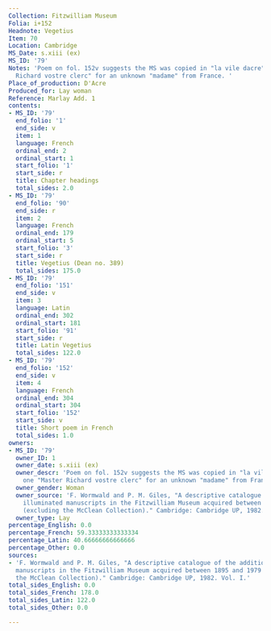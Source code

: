 ```yaml
---
Collection: Fitzwilliam Museum
Folia: i+152
Headnote: Vegetius
Item: 70
Location: Cambridge
MS_Date: s.xiii (ex)
MS_ID: '79'
Notes: 'Poem on fol. 152v suggests the MS was copied in "la vile dacre" by one "Master
  Richard vostre clerc" for an unknown "madame" from France. '
Place_of_production: D'Acre
Produced_for: Lay woman
Reference: Marlay Add. 1
contents:
- MS_ID: '79'
  end_folio: '1'
  end_side: v
  item: 1
  language: French
  ordinal_end: 2
  ordinal_start: 1
  start_folio: '1'
  start_side: r
  title: Chapter headings
  total_sides: 2.0
- MS_ID: '79'
  end_folio: '90'
  end_side: r
  item: 2
  language: French
  ordinal_end: 179
  ordinal_start: 5
  start_folio: '3'
  start_side: r
  title: Vegetius (Dean no. 389)
  total_sides: 175.0
- MS_ID: '79'
  end_folio: '151'
  end_side: v
  item: 3
  language: Latin
  ordinal_end: 302
  ordinal_start: 181
  start_folio: '91'
  start_side: r
  title: Latin Vegetius
  total_sides: 122.0
- MS_ID: '79'
  end_folio: '152'
  end_side: v
  item: 4
  language: French
  ordinal_end: 304
  ordinal_start: 304
  start_folio: '152'
  start_side: v
  title: Short poem in French
  total_sides: 1.0
owners:
- MS_ID: '79'
  owner_ID: 1
  owner_date: s.xiii (ex)
  owner_descr: 'Poem on fol. 152v suggests the MS was copied in "la vile dacre" by
    one "Master Richard vostre clerc" for an unknown "madame" from France. '
  owner_gender: Woman
  owner_source: 'F. Wormwald and P. M. Giles, "A descriptive catalogue of the additional
    illuminated manuscripts in the Fitzwilliam Museum acquired between 1895 and 1979
    (excluding the McClean Collection)." Cambridge: Cambridge UP, 1982. Vol. I.'
  owner_type: Lay
percentage_English: 0.0
percentage_French: 59.33333333333334
percentage_Latin: 40.66666666666666
percentage_Other: 0.0
sources:
- 'F. Wormwald and P. M. Giles, "A descriptive catalogue of the additional illuminated
  manuscripts in the Fitzwilliam Museum acquired between 1895 and 1979 (excluding
  the McClean Collection)." Cambridge: Cambridge UP, 1982. Vol. I.'
total_sides_English: 0.0
total_sides_French: 178.0
total_sides_Latin: 122.0
total_sides_Other: 0.0

---
```

